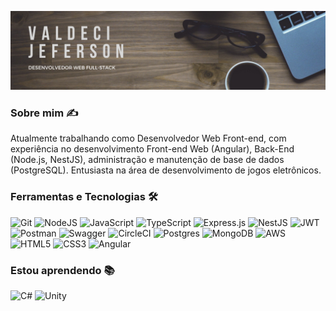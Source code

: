 <img src='banner.png' alt="banner"></img>

### Sobre mim :writing_hand:

Atualmente trabalhando como Desenvolvedor Web Front-end, com experiência no desenvolvimento Front-end Web (Angular), Back-End (Node.js, NestJS), administração e manutenção de base de dados (PostgreSQL). Entusiasta na área de desenvolvimento de jogos eletrônicos.

### Ferramentas e Tecnologias :hammer_and_wrench:	

![Git](https://img.shields.io/badge/git-%23F05033.svg?logo=git&logoColor=white)
![NodeJS](https://img.shields.io/badge/node.js-6DA55F?logo=node.js&logoColor=white)
![JavaScript](https://img.shields.io/badge/javascript-%23323330.svg?logo=javascript&logoColor=%23F7DF1E)
![TypeScript](https://img.shields.io/badge/typescript-%23007ACC.svg?logo=typescript&logoColor=white)
![Express.js](https://img.shields.io/badge/express.js-%23404d59.svg?logo=express&logoColor=%2361DAFB)
![NestJS](https://img.shields.io/badge/nestjs-%23E0234E.svg?logo=nestjs&logoColor=white)
![JWT](https://img.shields.io/badge/JWT-black?logo=JSON%20web%20tokens)
![Postman](https://img.shields.io/badge/Postman-FF6C37?logo=postman&logoColor=white)
![Swagger](https://img.shields.io/badge/-Swagger-%23Clojure?logo=swagger&logoColor=white)
![CircleCI](https://img.shields.io/badge/CIRCLECI-%23161616.svg?logo=circleci&logoColor=white)
![Postgres](https://img.shields.io/badge/postgres-%23316192.svg?logo=postgresql&logoColor=white)
![MongoDB](https://img.shields.io/badge/MongoDB-%234ea94b.svg?logo=mongodb&logoColor=white)
![AWS](https://img.shields.io/badge/AWS-%23FF9900.svg?logo=amazon-aws&logoColor=white)
![HTML5](https://img.shields.io/badge/html5-%23E34F26.svg?logo=html5&logoColor=white)
![CSS3](https://img.shields.io/badge/css3-%231572B6.svg?logo=css3&logoColor=white)
![Angular](https://img.shields.io/badge/angular-%23DD0031.svg?logo=angular&logoColor=white)

### Estou aprendendo :books:	
![C#](https://img.shields.io/badge/c%23-%23239120.svg?logo=c-sharp&logoColor=white)
![Unity](https://img.shields.io/badge/unity-%23000000.svg?logo=unity&logoColor=white)
